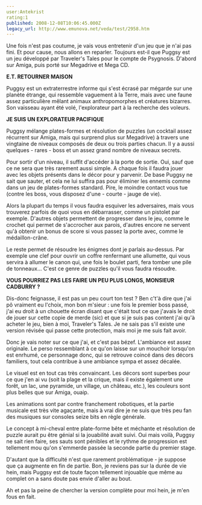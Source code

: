 ```yaml
---
user:Antekrist
rating:1
published: 2008-12-08T10:06:45.000Z
legacy_url: http://www.emunova.net/veda/test/2958.htm
---
```

Une fois n'est pas coutume, je vais vous entretenir d'un jeu que je n'ai pas fini. Et pour cause, nous allons en reparler. Toujours est-il que Puggsy est un jeu développé par Traveler's Tales pour le compte de Psygnosis. D'abord sur Amiga, puis porté sur Megadrive et Mega CD.  

  

**E.T. RETOURNER MAISON**  

Puggsy est un extraterrestre informe qui s'est écrasé par mégarde sur une planète étrange, qui ressemble vaguement à la Terre, mais avec une faune assez particulière mêlant animaux anthropomorphes et créatures bizarres. Son vaisseau ayant été volé, l'explorateur part à la recherche des voleurs.  

  

**JE SUIS UN EXPLORATEUR PACIFIQUE**  

Puggsy mélange plates-formes et résolution de puzzles (un cocktail assez récurrent sur Amiga, mais qui surprend plus sur Megadrive) à travers une vingtaine de niveaux composés de deux ou trois parties chacun. Il y a aussi quelques - rares - boss et un assez grand nombre de niveaux secrets.  

Pour sortir d'un niveau, il suffit d'accéder à la porte de sortie. Oui, sauf que ce ne sera que très rarement aussi simple. A chaque fois il faudra jouer avec les objets présents dans le décor pour y parvenir. De base Puggsy ne sait que sauter, et cela ne lui suffira pas pour éliminer les ennemis comme dans un jeu de plates-formes standard. Pire, le moindre contact vous tue (contre les boss, vous disposez d'une - courte - jauge de vie).  

Alors la plupart du temps il vous faudra esquiver les adversaires, mais vous trouverez parfois de quoi vous en débarrasser, comme un pistolet par exemple. D'autres objets permettent de progresser dans le jeu, comme le crochet qui permet de s'accrocher aux parois, d'autres encore ne servent qu'à obtenir un bonus de score si vous passez la porte avec, comme le médaillon-crâne.  

Le reste permet de résoudre les énigmes dont je parlais au-dessus. Par exemple une clef pour ouvrir un coffre renfermant une allumette, qui vous servira à allumer le canon qui, une fois le boulet parti, fera tomber une pile de tonneaux... C'est ce genre de puzzles qu'il vous faudra résoudre.  

  

**VOUS POURRIEZ PAS LES FAIRE UN PEU PLUS LONGS, MONSIEUR CADBURRY ?**  

Dis-donc feignasse, il est pas un peu court ton test ? Ben c't'à dire que j'ai pô vraiment eu l'choix, mon bon m'sieur : une fois le premier boss passé, j'ai eu droit à un chouette écran disant que c'était tout ce que j'avais le droit de jouer sur cette copie de merde (sic) et que si je suis pas content j'ai qu'à acheter le jeu, bien à moi, Traveler's Tales. Je ne sais pas s'il existe une version révisée qui passe cette protection, mais moi je me suis fait avoir.  

  

Donc je vais noter sur ce que j'ai, et c'est pas bézef. L'ambiance est assez originale. Le perso ressemblant à ce qu'on laisse sur un mouchoir lorsqu'on est enrhumé, ce personnage donc, qui se retrouve coincé dans des décors familiers, tout cela contribue à une ambiance sympa et assez décalée.  

Le visuel est en tout cas très convaincant. Les décors sont superbes pour ce que j'en ai vu (soit la plage et la crique, mais il existe également une forêt, un lac, une pyramide, un village, un château, etc.), les couleurs sont plus belles que sur Amiga, ouaip.  

Les animations sont par contre franchement robotiques, et la partie musicale est très vite agaçante, mais à vrai dire je ne suis que très peu fan des musiques sur consoles seize bits en règle générale.  

Le concept à mi-cheval entre plate-forme bête et méchante et résolution de puzzle aurait pu être génial si la jouabilité avait suivi. Oui mais voilà, Puggsy ne sait rien faire, ses sauts sont pénibles et le rythme de progression est tellement mou qu'on s'emmerde passée la seconde partie du premier stage.  

D'autant que la difficulté n'est que rarement problématique - je suppose que ça augmente en fin de partie. Bon, je reviens pas sur la durée de vie hein, mais Puggsy est de toute façon tellement injouable que même au complet on a sans doute pas envie d'aller au bout.  

  

Ah et pas la peine de chercher la version complète pour moi hein, je m'en fous en fait.